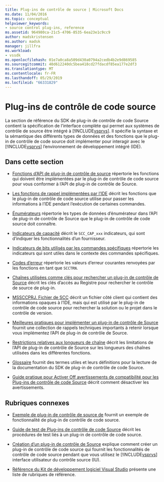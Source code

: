 ```yaml
---
title: Plug-ins de contrôle de source | Microsoft Docs
ms.date: 11/04/2016
ms.topic: conceptual
helpviewer_keywords:
- source control plug-ins, reference
ms.assetid: 964980ca-21c5-4706-8535-6ea23e1c9cc9
author: madskristensen
ms.author: madsk
manager: jillfra
ms.workload:
- vssdk
ms.openlocfilehash: 01e7a0ca8a509d430a0794a2cedb4b2e9d869585
ms.sourcegitcommit: 40d612240dc5bea418cd27fdacdf85ea177e2df3
ms.translationtype: MT
ms.contentlocale: fr-FR
ms.lasthandoff: 05/29/2019
ms.locfileid: "66331829"
---
```

# <a name="source-control-plug-ins"></a>Plug-ins de contrôle de code source
La section de référence du SDK de plug-in de contrôle de code Source contient la spécification de l’interface complète qui permet aux systèmes de contrôle de source être intégré à [!INCLUDE[vsprvs](../code-quality/includes/vsprvs_md.md)]. Il spécifie la syntaxe et la sémantique des différents types de données et des fonctions que le plug-in de contrôle de code source doit implémenter pour interagir avec le [!INCLUDE[vsprvs](../code-quality/includes/vsprvs_md.md)] l’environnement de développement intégré (IDE).

## <a name="in-this-section"></a>Dans cette section
- [Fonctions d’API de plug-in de contrôle de source](../extensibility/source-control-plug-in-api-functions.md) répertorie les fonctions qui doivent être implémentées par le plug-in de contrôle de code source pour vous conformer à l’API de plug-in de contrôle de Source.

- [Les fonctions de rappel implémentées par l’IDE](../extensibility/callback-functions-implemented-by-the-ide.md) décrit les fonctions que le plug-in de contrôle de code source utilise pour passer les informations à l’IDE pendant l’exécution de certaines commandes.

- [Énumérateurs](../extensibility/enumerators.md) répertorie les types de données d’énumérateur dans l’API de plug-in de contrôle de Source que le plug-in de contrôle de code source doit connaître.

- [Indicateurs de capacité](../extensibility/capability-flags.md) décrit le `SCC_CAP_xxx` indicateurs, qui sont d’indiquer les fonctionnalités d’un fournisseur.

- [Indicateurs de bits utilisés par les commandes spécifiques](../extensibility/bitflags-used-by-specific-commands.md) répertorie les indicateurs qui sont utiles dans le contexte des commandes spécifiques.

- [Codes d’erreur](../extensibility/error-codes.md) répertorie les valeurs d’erreur courantes renvoyées par les fonctions en tant que `SCCTRN`.

- [Chaînes utilisées comme clés pour rechercher un plug-in de contrôle de Source](../extensibility/strings-used-as-keys-for-finding-a-source-control-plug-in.md) décrit les clés d’accès au Registre pour rechercher le contrôle de source de plug-in.

- [MSSCCPRJ. Fichier de SCC](../extensibility/mssccprj-scc-file.md) décrit un fichier côté client qui contient des informations opaques à l’IDE, mais qui est utilisé par le plug-in de contrôle de code source pour rechercher la solution ou le projet dans le contrôle de version.

- [Meilleures pratiques pour implémenter un plug-in de contrôle de Source](../extensibility/best-practices-for-implementing-a-source-control-plug-in.md) fournit une collection de rappels techniques importants à retenir lorsque vous implémentez l’API de plug-in de contrôle de Source.

- [Restrictions relatives aux longueurs de chaîne](../extensibility/restrictions-on-string-lengths.md) décrit les limitations de l’API de plug-in de contrôle de Source sur les longueurs des chaînes utilisées dans les différentes fonctions.

- [Glossaire](../extensibility/source-control-plug-in-glossary.md) fournit des termes utiles et leurs définitions pour la lecture de la documentation du SDK de plug-in de contrôle de code Source.

- [Guide pratique pour Activer Off avertissements de compatibilité pour les Plug-ins de contrôle de code Source](../extensibility/how-to-turn-off-compatibility-warnings-for-source-control-plug-ins.md) décrit comment désactiver les avertissements.

## <a name="related-sections"></a>Rubriques connexes
- [Exemple de plug-in de contrôle de source de](https://www.microsoft.com/download/details.aspx?id=55984) fournit un exemple de fonctionnalité de plug-in de contrôle de code source.

- [Guide de test de Plug-ins de contrôle de code Source](../extensibility/internals/test-guide-for-source-control-plug-ins.md) décrit les procédures de test liés à un plug-in de contrôle de code source.

- [Création d’un plug-in de contrôle de Source](../extensibility/internals/creating-a-source-control-plug-in.md) explique comment créer un plug-in de contrôle de code source qui fournit les fonctionnalités de contrôle de code source pendant que vous utilisez le [!INCLUDE[vsprvs](../code-quality/includes/vsprvs_md.md)] interface utilisateur du contrôle source (IU).

- [Référence du Kit de développement logiciel Visual Studio](../extensibility/visual-studio-sdk-reference.md) présente une liste de rubriques de référence.